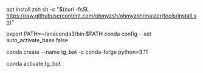 apt install zsh
sh -c "$(curl -fsSL https://raw.githubusercontent.com/ohmyzsh/ohmyzsh/master/tools/install.sh)"

export PATH=~/anaconda3/bin:$PATH
conda config --set auto_activate_base false




conda create --name tg_bot -c conda-forge python=3.11

conda activate tg_bot